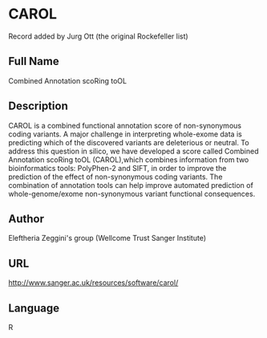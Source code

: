 # CAROL
Record added by Jurg Ott (the original Rockefeller list)

## Full Name
Combined Annotation scoRing toOL

## Description
CAROL is a combined functional annotation score of non-synonymous coding variants. A major challenge in interpreting whole-exome data is predicting which of the discovered variants are deleterious or neutral. To address this question in silico, we have developed a score called Combined Annotation scoRing toOL (CAROL),which combines information from two bioinformatics tools: PolyPhen-2 and SIFT, in order to improve the prediction of the effect of non-synonymous coding variants. The combination of annotation tools can help improve automated prediction of whole-genome/exome non-synonymous variant functional consequences.

## Author
Eleftheria Zeggini's group (Wellcome Trust Sanger Institute)

## URL
http://www.sanger.ac.uk/resources/software/carol/

## Language
R